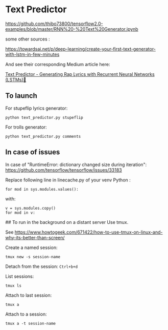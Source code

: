 # Text Predictor

https://github.com/thibo73800/tensorflow2.0-examples/blob/master/RNN%20-%20Text%20Generator.ipynb

some other sources :

https://towardsai.net/p/deep-learning/create-your-first-text-generator-with-lstm-in-few-minutes

And see their corresponding Medium article here:

[Text Predictor - Generating Rap Lyrics with Recurrent Neural Networks (LSTMs)📄](https://towardsdatascience.com/text-predictor-generating-rap-lyrics-with-recurrent-neural-networks-lstms-c3a1acbbda79)


## To launch

For stupeflip lyrics generator:
```
python text_predictor.py stupeflip
```

For trolls generator:
```
python text_predictor.py comments
```


## In case of issues

In case of "RuntimeError: dictionary changed size during iteration":
https://github.com/tensorflow/tensorflow/issues/33183

Replace following line in linecache.py of your venv Python :
```
for mod in sys.modules.values():
```
with:
```
v = sys.modules.copy()
for mod in v:
```


## To run in the background on a distant server
Use tmux.

See https://www.howtogeek.com/671422/how-to-use-tmux-on-linux-and-why-its-better-than-screen/

Create a named session:
```
tmux new -s session-name
```

Detach from the session:
`Ctrl+b+d`

List sessions:
```
tmux ls
```

Attach to last session:
```
tmux a
```

Attach to a session:
```
tmux a -t session-name
```
